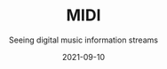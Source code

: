 ---
title: MIDI
subtitle: Seeing digital music information streams
tags: apps
date: 2021-09-10
list: midi
cover: apps/midi-roll.png
---